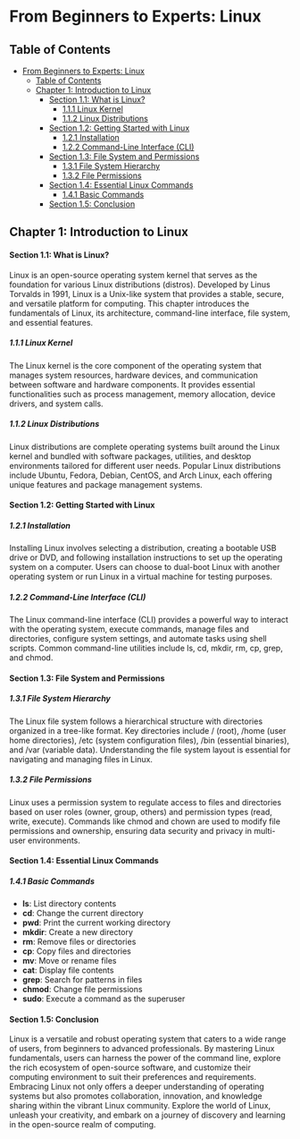 # From Beginners to Experts: Linux

## Table of Contents

- [From Beginners to Experts: Linux](#from-beginners-to-experts-linux)
  - [Table of Contents](#table-of-contents)
  - [Chapter 1: Introduction to Linux](#chapter-1-introduction-to-linux)
      - [Section 1.1: What is Linux?](#section-11-what-is-linux)
        - [1.1.1 Linux Kernel](#111-linux-kernel)
        - [1.1.2 Linux Distributions](#112-linux-distributions)
      - [Section 1.2: Getting Started with Linux](#section-12-getting-started-with-linux)
        - [1.2.1 Installation](#121-installation)
        - [1.2.2 Command-Line Interface (CLI)](#122-command-line-interface-cli)
      - [Section 1.3: File System and Permissions](#section-13-file-system-and-permissions)
        - [1.3.1 File System Hierarchy](#131-file-system-hierarchy)
        - [1.3.2 File Permissions](#132-file-permissions)
      - [Section 1.4: Essential Linux Commands](#section-14-essential-linux-commands)
        - [1.4.1 Basic Commands](#141-basic-commands)
      - [Section 1.5: Conclusion](#section-15-conclusion)

## Chapter 1: Introduction to Linux

#### Section 1.1: What is Linux?

Linux is an open-source operating system kernel that serves as the foundation for various Linux distributions (distros). Developed by Linus Torvalds in 1991, Linux is a Unix-like system that provides a stable, secure, and versatile platform for computing. This chapter introduces the fundamentals of Linux, its architecture, command-line interface, file system, and essential features.

##### 1.1.1 Linux Kernel

The Linux kernel is the core component of the operating system that manages system resources, hardware devices, and communication between software and hardware components. It provides essential functionalities such as process management, memory allocation, device drivers, and system calls.

##### 1.1.2 Linux Distributions

Linux distributions are complete operating systems built around the Linux kernel and bundled with software packages, utilities, and desktop environments tailored for different user needs. Popular Linux distributions include Ubuntu, Fedora, Debian, CentOS, and Arch Linux, each offering unique features and package management systems.

#### Section 1.2: Getting Started with Linux

##### 1.2.1 Installation

Installing Linux involves selecting a distribution, creating a bootable USB drive or DVD, and following installation instructions to set up the operating system on a computer. Users can choose to dual-boot Linux with another operating system or run Linux in a virtual machine for testing purposes.

##### 1.2.2 Command-Line Interface (CLI)

The Linux command-line interface (CLI) provides a powerful way to interact with the operating system, execute commands, manage files and directories, configure system settings, and automate tasks using shell scripts. Common command-line utilities include ls, cd, mkdir, rm, cp, grep, and chmod.

#### Section 1.3: File System and Permissions

##### 1.3.1 File System Hierarchy

The Linux file system follows a hierarchical structure with directories organized in a tree-like format. Key directories include / (root), /home (user home directories), /etc (system configuration files), /bin (essential binaries), and /var (variable data). Understanding the file system layout is essential for navigating and managing files in Linux.

##### 1.3.2 File Permissions

Linux uses a permission system to regulate access to files and directories based on user roles (owner, group, others) and permission types (read, write, execute). Commands like chmod and chown are used to modify file permissions and ownership, ensuring data security and privacy in multi-user environments.

#### Section 1.4: Essential Linux Commands

##### 1.4.1 Basic Commands

- **ls**: List directory contents
- **cd**: Change the current directory
- **pwd**: Print the current working directory
- **mkdir**: Create a new directory
- **rm**: Remove files or directories
- **cp**: Copy files and directories
- **mv**: Move or rename files
- **cat**: Display file contents
- **grep**: Search for patterns in files
- **chmod**: Change file permissions
- **sudo**: Execute a command as the superuser

#### Section 1.5: Conclusion

Linux is a versatile and robust operating system that caters to a wide range of users, from beginners to advanced professionals. By mastering Linux fundamentals, users can harness the power of the command line, explore the rich ecosystem of open-source software, and customize their computing environment to suit their preferences and requirements. Embracing Linux not only offers a deeper understanding of operating systems but also promotes collaboration, innovation, and knowledge sharing within the vibrant Linux community. Explore the world of Linux, unleash your creativity, and embark on a journey of discovery and learning in the open-source realm of computing.